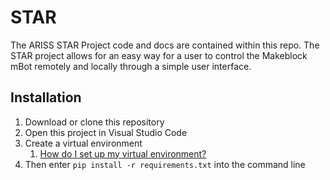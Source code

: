 # STAR
The ARISS STAR Project code and docs are contained within this repo.
The STAR project allows for an easy way for a user to control the Makeblock mBot remotely and locally through a simple user interface.

## Installation ##
1. Download or clone this repository
2. Open this project in Visual Studio Code
3. Create a virtual environment
    1. [How do I set up my virtual environment?](https://gist.github.com/GinoAvanzini/f0ed9c1a74ffce3f832c9fa68f19daba)
5. Then enter `pip install -r requirements.txt` into the command line
